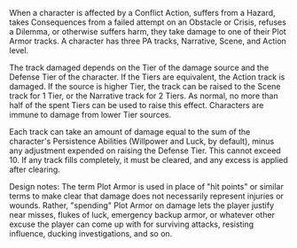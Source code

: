 When a character is affected by a Conflict Action, suffers from a Hazard, takes Consequences from a failed attempt on an Obstacle or Crisis, refuses a Dilemma, or otherwise suffers harm, they take damage to one of their Plot Armor tracks. A character has three PA tracks, Narrative, Scene, and Action level. 

The track damaged depends on the Tier of the damage source and the Defense Tier of the character. If the Tiers are equivalent, the Action track is damaged. If the source is higher Tier, the track can be raised to the Scene track for 1 Tier, or the Narrative track for 2 Tiers. As normal, no more than half of the spent Tiers can be used to raise this effect. Characters are immune to damage from lower Tier sources.

Each track can take an amount of damage equal to the sum of the character's Persistence Abilities (Willpower and Luck, by default), minus any adjustment expended on raising the Defense Tier. This cannot exceed 10. If any track fills completely, it must be cleared, and any excess is applied after clearing.

Design notes:
The term Plot Armor is used in place of "hit points" or similar terms to make clear that damage does not necessarily represent injuries or wounds. Rather, "spending" Plot Armor on damage lets the player justify near misses, flukes of luck, emergency backup armor, or whatever other excuse the player can come up with for surviving attacks, resisting influence, ducking investigations, and so on.